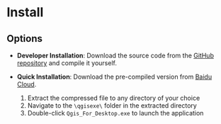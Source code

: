 # Install

## Options

- **Developer Installation**: Download the source code from the [GitHub repository](https://github.com/study-233/qgis_dev/tree/master) and compile it yourself.

- **Quick Installation**: Download the pre-compiled version from [Baidu Cloud](https://pan.baidu.com/s/1p-NMveLx4HbxLZ0eEIASgw?pwd=QGIS).
  1. Extract the compressed file to any directory of your choice
  2. Navigate to the `\qgisexe\` folder in the extracted directory
  3. Double-click `Qgis_For_Desktop.exe` to launch the application